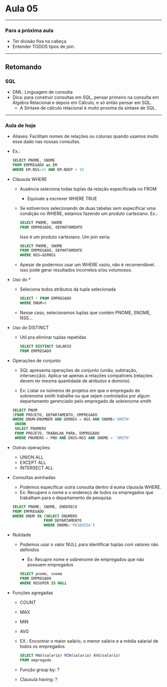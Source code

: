 # Aula 05

***

### Para a próxima aula

* Ter divisão fixa na cabeça
* Entender TODOS tipos de join.

***

## Retomando

### SQL

* DML: Linguagem de consulta
* Dica: para construir consultas em SQL, pensar primeiro na consulta em Álgebra Relacional e depois em Cálculo, e só então pensar em SQL.
  * A Sintaxe de cálculo relacional é muito proxima da sintaxe de SQL.



***

### Aula de hoje

* Aliases: Facilitam nomes de relações ou colunas quando usamos muito esse dado nas nossas consultas.

* Ex.:

  ```SQL
  SELECT PNOME, SNOME
  FROM EMPREGADO as EM
  WHERE EM.NSS=15 AND EM.NDEP > 10
  ```

* Cláusula WHERE

  * Ausência seleciona todas tuplas da relação especificada no FROM

    * Equivale a escrever WHERE TRUE

  * Se estivermos selecionando de duas tabelas sem especificar uma condição no WHERE, estamos fazendo um produto cartesiano. Ex.:

    ```sql
    SELECT PNOME, SNOME
    FROM EMPREGADO, DEPARTAMENTO
    ```

    Isso é um produto cartesiano. Um join seria:

    ```sql
    SELECT PNOME, SNOME
    FROM EMPREGADO, DEPARTAMENTE
    WHERE NSS=GERNSS
    ```

  * Apesar de podermos usar um WHERE vazio, não é recomendável. isso pode gerar resultados incorretos e/ou volumosos.

* Uso do *

  * Seleciona todos  atributos da tupla selecionada

    ```sql
    SELECT * FROM EMPREGADO
    WHERE DNUM=6
    ```

  * Nesse caso, selecionamos tuplas que contém PNOME, SNOME, NSS...

* Uso do DISTINCT

  * Util pra eliminar tuplas repetidas

    ```sql
    SELECT DISTINCT SALARIO
    FROM EMPREGADO
    ```

* Operações de conjunto

  * SQL apresenta operações de conjunto (união, subtração, intersecção). Aplica-se apenas a relações compatíveis (relações devem ter mesma quantidade de atributos e domínio).

  * Ex: Listar os números de projetos em que o empregado de sobrenome smith trabalhe ou que sejam controlados por algum departamento gerenciado pelo empregado de sobrenome smith

  ```SQL
  SELECT PNUM
  (FROM PROJETO, DEPARTAMENTO, EMPREGADO
  WHERE DNUM=DNUMBER AND GERNSS = NSS AND SNOME='SMITH'
   UNION
   SELECT PNUMERO
   FROM PROJETO, TRABALHA_PARA, EMPREGADO
   WHERE PNUMERO = PNO AND ENSS=NSS AND SNOME = 'SMITH'
  ```

  

* Outras operações:

  * UNION ALL
  * EXCEPT ALL
  * INTERSECT ALL

* Consultas aninhadas

  * Podemos especificar outra consulta dentro d euma clausula WHERE.
  * Ex: Recupere o nome e o endereço de todos os empregados que trabalham para o departamento de pesquisa.

  ```sql
  SELECT PNOME, SNOME, ENDERECO
  FROM EMPREGADO
  WHERE DNUM IN (SELECT DNUMERO
                FROM DEPARTAMENTO
                WHERE DNOME='PESQUISA')
  ```

  

* Nulidade

  * Podemos usar o valor NULL para identificar tuplas com valores não definidos

    * Ex: Recupre nome e sobrenome de  empregados que não possuem empregados

    ```sql
    SELECT pnome, snome
    FROM EMPREGADO
    WHERE NSSUPER IS NULL
    ```

    

* Funções agregadas

  * COUNT

  * MAX

  * MIN

  * AVG

  * EX.: Encontrar o maior salário, o menor salário e a média salarial de todos os empregados

    ```sql
    SELECT MAX(salario) MIN(salario) AVG(salario)
    FROM empregado
    ```

    

  * Função group by: ? 
  * Clausula having: ?